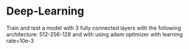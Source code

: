 # Deep-Learning





Train and test a model with 3 fully connected layers with the following architecture: 512-256-128 
and with using adam optimizer with learning rate=10e-3
